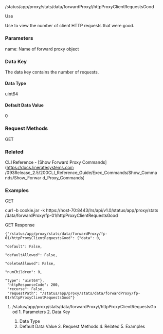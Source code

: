 ##
/status/app/proxy/stats/data/forwardProxy/<name>/httpProxyClientRequestsGood

Use

Use to view the number of client HTTP requests that were good.

### Parameters

name: Name of forward proxy object

### Data Key

The data key contains the number of requests.

#### Data Type

uint64

#### Default Data Value

0

### Request Methods

GET

### Related

CLI Reference - [Show Forward Proxy Commands](https://docs.lineratesystems.com
/093Release_2.5/200CLI_Reference_Guide/Exec_Commands/Show_Commands/Show_Forwar
d_Proxy_Commands)

### Examples

GET

curl -b cookie.jar -k https://host-70:8443/lrs/api/v1.0/status/app/proxy/stats
/data/forwardProxy/fp-01/httpProxyClientRequestsGood

GET Response

    
    {"/status/app/proxy/stats/data/forwardProxy/fp-01/httpProxyClientRequestsGood": {"data": 0,
                                                                                      "default": False,
                                                                                      "defaultAllowed": False,
                                                                                      "deleteAllowed": False,
                                                                                      "numChildren": 0,
                                                                                      "type": "uint64"},
     "httpResponseCode": 200,
     "recurse": False,
     "requestPath": "/status/app/proxy/stats/data/forwardProxy/fp-01/httpProxyClientRequestsGood"}
    

  1. /status/app/proxy/stats/data/forwardProxy/<name>/httpProxyClientRequestsGood
    1. Parameters
    2. Data Key
      1. Data Type
      2. Default Data Value
    3. Request Methods
    4. Related
    5. Examples

